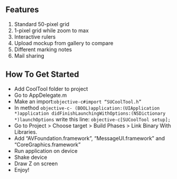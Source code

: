 ## Features
1) Standard 50-pixel grid
2) 1-pixel grid while zoom to max
3) Interactive rulers
4) Upload mockup from gallery to compare
5) Different marking notes
6) Mail sharing


## How To Get Started
-  Add CoolTool folder to project
-  Go to AppDelegate.m 
-  Make an import:```objective-c#import “SUCoolTool.h”```
-  In method ```objective-c- (BOOL)application:(UIApplication *)application didFinishLaunchingWithOptions:(NSDictionary *)launchOptions``` write this line: ```objective-c[SUCoolTool setup];```
-  Go to Project > Choose target > Build Phases > Link Binary With Libraries.
-  Add “AVFoundation.framework”, “MessageUI.framework” and “CoreGraphics.framework”
-  Run application on device
-  Shake device
-  Draw Z on screen
-  Enjoy!